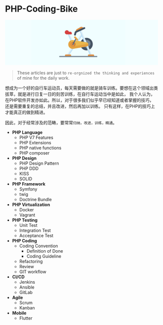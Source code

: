 # PHP-Coding-Bike

<img src="_images/home.png" width="800">

> These articles are just to `re-orgnized the thinking and experiences` of mine for the daily work.


想成为一个好的自行车运动员，每天需要做的就是骑车训练。要想在这个领域出类拔萃，就是进行日复一日的刻苦训练，在自行车运动当中是如此，
我个人认为，在PHP软件开发亦如此。所以，对于很多我们似乎早已经知道或者掌握的技巧，还是需要重复的总结，并且改进，然后再加以训练。
只有这样，在PHP的技巧上才能真正的做到精进。

因此，对于经常涉及的范畴，要常常`归纳，改进，训练，精通`。

- **PHP Language**
    - PHP V7 Features
    - PHP Extensions
    - PHP native functions
    - PHP composer
- **PHP Design**
    - PHP Design Pattern
    - PHP DDD
    - KISS
    - SOLID
- **PHP Framework**
    - Symfony
    - twig
    - Doctrine Bundle
- **PHP Virtualization**
    - Docker
    - Vagrant
- **PHP Testing**
    - Unit Test
    - Integration Test
    - Acceptance Test
- **PHP Coding**
    - Coding Convention
        - Definition of Done
        - Coding Guideline
    - Refactoring
    - Review
    - GIT workflow
- **CI/CD**
    - Jenkins
    - Ansible
    - GitLab
- **Agile**
    - Scrum
    - Kanban
- **Mobile**
    - Flutter
